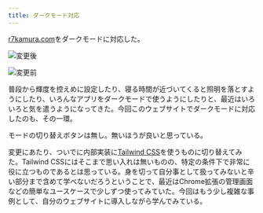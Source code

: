 ```yaml
---
title: ダークモード対応
---
```

[r7kamura.com](https://r7kamura.com/)をダークモードに対応した。

![](https://lh4.googleusercontent.com/SZ6MFt9Wuy1zVMUWoSk5ro_Dad-J1O84D07OX-fMrKelN6LncxBlNXycBbKmhAiFCN0JJ_Hb9KvCT-5oW-LQm__ZBqbaJqaRTn_L1GOMAAeWqJm-cNgewFr8autvULWg44c3jJBF4KjQyLy0xUR48FV-13IQSTpTrEBqLOyGScl66eobnbLvq5W5 "変更後")

![](https://lh3.googleusercontent.com/DCKfbEE5Iw9Fa3phr78HUx0p_rGUsYvrVRrSVP7HjYlJnUaPZRgDJ7bGivzFiTr0VmOqr-reTlYx7cEL-JuWOcY7_mOa82V7Lq7CrMeQwVJBHfrAw7gf0zMfY-O1VDhTjU2y2s4EmGKkBV0ddQDGBGTLUDURE6N69hFVXocjQa5kgobZLocxYgVh "変更前")

普段から輝度を控えめに設定したり、寝る時間が近づいてくると照明を落とすようにしたり、いろんなアプリをダークモードで使うようにしたりと、最近はいろいろと気を遣うようになってきた。今回このウェブサイトでダークモードに対応したのも、その一環。

モードの切り替えボタンは無し。無いほうが良いと思っている。

変更にあたり、ついでに内部実装に[Tailwind CSS](https://tailwindcss.com/)を使うものに切り替えてみた。Tailwind CSSにはそこまで思い入れは無いものの、特定の条件下で非常に役に立つものであるとは思っている。身を切って自分事として扱ってみないと辛い部分まで含めて学べないだろうということで、最近はChrome拡張の管理画面などの簡単なユースケースで少しずつ使ってみていた。今回はもう少し複雑な事例として、自分のウェブサイトに導入しながら学んでみている。
